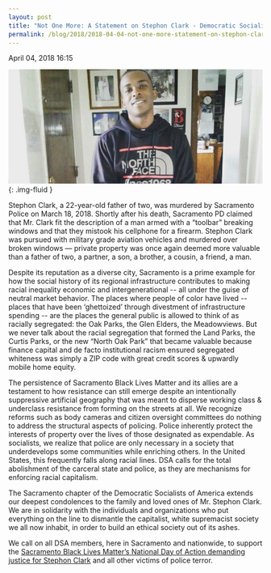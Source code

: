 ```yaml
---
layout: post
title: "Not One More: A Statement on Stephon Clark - Democratic Socialists of America, Sacramento"
permalink: /blog/2018/2018-04-04-not-one-more-statement-on-stephon-clark/
---
```

April 04, 2018 16:15

![](/assets/images/sacramentodsa_pages_235_attachments_original_1522858467_clarkseo.jpg){: .img-fluid }

Stephon Clark, a 22-year-old father of two, was murdered by Sacramento Police on March 18, 2018. Shortly after his death, Sacramento PD claimed that Mr. Clark fit the description of a man armed with a “toolbar” breaking windows and that they mistook his cellphone for a firearm. Stephon Clark was pursued with military grade aviation vehicles and murdered over broken windows — private property was once again deemed more valuable than a father of two, a partner, a son, a brother, a cousin, a friend, a man.

Despite its reputation as a diverse city, Sacramento is a prime example for how the social history of its regional infrastructure contributes to making racial inequality economic and intergenerational -- all under the guise of neutral market behavior. The places where people of color have lived -- places that have been ‘ghettoized’ through divestment of infrastructure spending -- are the places the general public is allowed to think of as racially segregated: the Oak Parks, the Glen Elders, the Meadowviews. But we never talk about the racial segregation that formed the Land Parks, the Curtis Parks, or the new “North Oak Park” that became valuable because finance capital and de facto institutional racism ensured segregated whiteness was simply a ZIP code with great credit scores & upwardly mobile home equity.

The persistence of Sacramento Black Lives Matter and its allies are a testament to how resistance can still emerge despite an intentionally suppressive artificial geography that was meant to disperse working class & underclass resistance from forming on the streets at all. We recognize reforms such as body cameras and citizen oversight committees do nothing to address the structural aspects of policing. Police inherently protect the interests of property over the lives of those designated as expendable. As socialists, we realize that police are only necessary in a society that underdevelops some communities while enriching others. In the United States, this frequently falls along racial lines. DSA calls for the total abolishment of the carceral state and police, as they are mechanisms for enforcing racial capitalism.  


The Sacramento chapter of the Democratic Socialists of America extends our deepest condolences to the family and loved ones of Mr. Stephon Clark. We are in solidarity with the individuals and organizations who put everything on the line to dismantle the capitalist, white supremacist society we all now inhabit, in order to build an ethical society out of its ashes.

We call on all DSA members, here in Sacramento and nationwide, to support the [Sacramento Black Lives Matter’s National Day of Action demanding justice for Stephon Clark](https://www.facebook.com/events/2045660062325413/) and all other victims of police terror.
